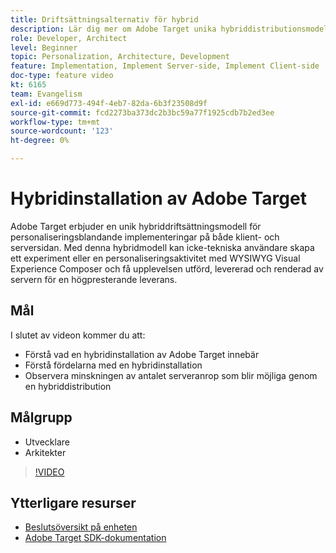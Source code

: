 ```yaml
---
title: Driftsättningsalternativ för hybrid
description: Lär dig mer om Adobe Target unika hybriddistributionsmodell för personaliseringsblandande implementeringar på både klient- och serversidan.
role: Developer, Architect
level: Beginner
topic: Personalization, Architecture, Development
feature: Implementation, Implement Server-side, Implement Client-side
doc-type: feature video
kt: 6165
team: Evangelism
exl-id: e669d773-494f-4eb7-82da-6b3f23508d9f
source-git-commit: fcd2273ba373dc2b3bc59a77f1925cdb7b2ed3ee
workflow-type: tm+mt
source-wordcount: '123'
ht-degree: 0%

---
```


# Hybridinstallation av Adobe Target

Adobe Target erbjuder en unik hybriddriftsättningsmodell för personaliseringsblandande implementeringar på både klient- och serversidan. Med denna hybridmodell kan icke-tekniska användare skapa ett experiment eller en personaliseringsaktivitet med WYSIWYG Visual Experience Composer och få upplevelsen utförd, levererad och renderad av servern för en högpresterande leverans.

## Mål

I slutet av videon kommer du att:

* Förstå vad en hybridinstallation av Adobe Target innebär
* Förstå fördelarna med en hybridinstallation
* Observera minskningen av antalet serveranrop som blir möjliga genom en hybriddistribution

## Målgrupp

* Utvecklare
* Arkitekter

>[!VIDEO](https://video.tv.adobe.com/v/41698/?quality=12)

## Ytterligare resurser

* [Beslutsöversikt på enheten](https://experienceleague.adobe.com/en/docs/target-learn/tutorials/implementation/on-device-decisioning-overview#implementation)
* [Adobe Target SDK-dokumentation](https://experienceleague.adobe.com/en/docs/target-dev/developer/server-side/on-device-decisioning/overview)
